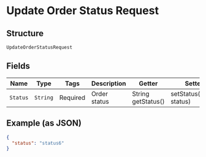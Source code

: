 
# Update Order Status Request

## Structure

`UpdateOrderStatusRequest`

## Fields

| Name | Type | Tags | Description | Getter | Setter |
|  --- | --- | --- | --- | --- | --- |
| `Status` | `String` | Required | Order status | String getStatus() | setStatus(String status) |

## Example (as JSON)

```json
{
  "status": "status6"
}
```

